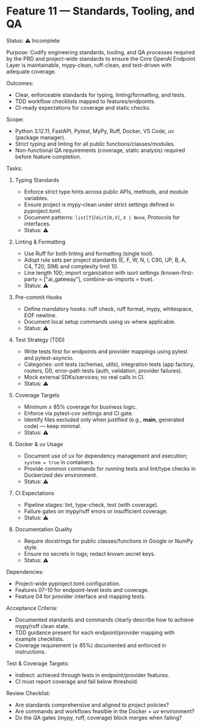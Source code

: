 # Feature 11 — Standards, Tooling, and QA

Status: ⚠️ Incomplete

Purpose:
Codify engineering standards, tooling, and QA processes required by the PRD and project-wide standards to ensure the Core OpenAI Endpoint Layer is maintainable, mypy-clean, ruff-clean, and test-driven with adequate coverage.

Outcomes:
- Clear, enforceable standards for typing, linting/formatting, and tests.
- TDD workflow checklists mapped to features/endpoints.
- CI-ready expectations for coverage and static checks.

Scope:
- Python 3.12.11, FastAPI, Pytest, MyPy, Ruff, Docker, VS Code, uv (package manager).
- Strict typing and linting for all public functions/classes/modules.
- Non-functional QA requirements (coverage, static analysis) required before feature completion.

Tasks:
1. Typing Standards
   - Enforce strict type hints across public APIs, methods, and module variables.
   - Ensure project is mypy-clean under strict settings defined in pyproject.toml.
   - Document patterns: `list[T]`/`dict[K,V]`, `X | None`, Protocols for interfaces.
   - Status: ⚠️

2. Linting & Formatting
   - Use Ruff for both linting and formatting (single tool).
   - Adopt rule sets per project standards (E, F, W, N, I, C90, UP, B, A, C4, T20, SIM) and complexity limit 10.
   - Line length 100; import organization with isort settings (known-first-party = ["ai_gateway"], combine-as-imports = true).
   - Status: ⚠️

3. Pre-commit Hooks
   - Define mandatory hooks: ruff check, ruff format, mypy, whitespace, EOF newline.
   - Document local setup commands using uv where applicable.
   - Status: ⚠️

4. Test Strategy (TDD)
   - Write tests first for endpoints and provider mappings using pytest and pytest-asyncio.
   - Categories: unit tests (schemas, utils), integration tests (app factory, routers, DI), error-path tests (auth, validation, provider failures).
   - Mock external SDKs/services; no real calls in CI.
   - Status: ⚠️

5. Coverage Targets
   - Minimum ≥ 85% coverage for business logic.
   - Enforce via pytest-cov settings and CI gate.
   - Identify files excluded only when justified (e.g., __main__, generated code) — keep minimal.
   - Status: ⚠️

6. Docker & uv Usage
   - Document use of uv for dependency management and execution; `system = true` in containers.
   - Provide common commands for running tests and lint/type checks in Dockerized dev environment.
   - Status: ⚠️

7. CI Expectations
   - Pipeline stages: lint, type-check, test (with coverage).
   - Failure gates on mypy/ruff errors or insufficient coverage.
   - Status: ⚠️

8. Documentation Quality
   - Require docstrings for public classes/functions in Google or NumPy style.
   - Ensure no secrets in logs; redact known secret keys.
   - Status: ⚠️

Dependencies:
- Project-wide pyproject.toml configuration.
- Features 07–10 for endpoint-level tests and coverage.
- Feature 04 for provider interface and mapping tests.

Acceptance Criteria:
- Documented standards and commands clearly describe how to achieve mypy/ruff clean state.
- TDD guidance present for each endpoint/provider mapping with example checklists.
- Coverage requirement (≥ 85%) documented and enforced in instructions.

Test & Coverage Targets:
- Indirect: achieved through tests in endpoint/provider features.
- CI must report coverage and fail below threshold.

Review Checklist:
- Are standards comprehensive and aligned to project policies?
- Are commands and workflows feasible in the Docker + uv environment?
- Do the QA gates (mypy, ruff, coverage) block merges when failing?
